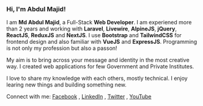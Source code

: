 ### Hi, I'm Abdul Majid!



I am **Md Abdul Majid**, a Full-Stack **Web Developer**. I am experiened more than 2 years and working with **Laravel**, **Livewire**, **AlpineJS**, **jQuery**, **ReactJS**, **ReduxJS** and **NextJS**. I use **Bootstrap** and **TailwindCSS** for frontend design and also familiar with **VueJS** and **ExpressJS**. Programming is not only my profession but also a passon!

My aim is to bring across your message and identity in the most creative way. I created web applications for few Government and Private Institutes.

I love to share my knowledge with each others, mostly technical. I enjoy learing new things and building something new.


Connect with me: [Facebook](https://facebook.com/abdulmajidcse) , [LinkedIn](https://linkedin.com/in/abdulmajidcse) , [Twitter](https://twitter.com/abdulmajidcse) , [YouTube](https://www.youtube.com/@abdulmajidcse)

<!--
**### Hi there 👋
**abdulmajidcse/abdulmajidcse** is a ✨ _special_ ✨ repository because its `README.md` (this file) appears on your GitHub profile.

Here are some ideas to get you started:

- 🔭 I’m currently working on ...
- 🌱 I’m currently learning ...
- 👯 I’m looking to collaborate on ...
- 🤔 I’m looking for help with ...
- 💬 Ask me about ...
- 📫 How to reach me: ...
- 😄 Pronouns: ...
- ⚡ Fun fact: ...
-->
